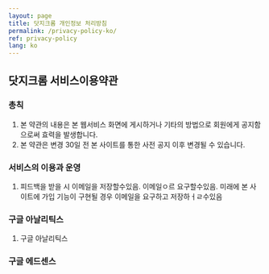 ```yaml
---
layout: page
title: 닷지크롬 개인정보 처리방침 
permalink: /privacy-policy-ko/
ref: privacy-policy
lang: ko
---
```


## 닷지크롬 서비스이용약관

### 총칙

1. 본 약관의 내용은 본 웹서비스 화면에 게시하거나 기타의 방법으로 회원에게 공지함으로써 효력을 발생합니다.
2. 본 약관은 변경 30일 전 본 사이트를 통한 사전 공지 이후 변경될 수 있습니다.

 
### 서비스의 이용과 운영
 
1. 피드백을 받을 시 이메일을 저장할수있음. 이메일ㅇ르 요구할수있음. 미래에 본 사이트에 가입 기능이 구현될 경우 이메일을 요구하고 저장하ㅓㄹ수있음

### 구글 아날리틱스

1. 구글 아날리틱스

### 구글 에드센스
